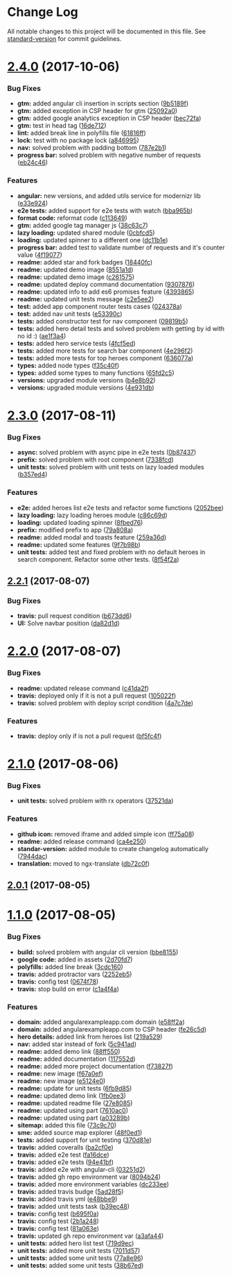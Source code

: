 # Change Log

All notable changes to this project will be documented in this file. See [standard-version](https://github.com/conventional-changelog/standard-version) for commit guidelines.

<a name="2.4.0"></a>
# [2.4.0](https://github.com/Ismaestro/angular5-example-app/compare/v2.3.0...v2.4.0) (2017-10-06)


### Bug Fixes

* **gtm:** added angular cli insertion in scripts section ([9b5189f](https://github.com/Ismaestro/angular5-example-app/commit/9b5189f))
* **gtm:** added exception in CSP header for gtm ([25092a0](https://github.com/Ismaestro/angular5-example-app/commit/25092a0))
* **gtm:** added google analytics exception in CSP header ([bec72fa](https://github.com/Ismaestro/angular5-example-app/commit/bec72fa))
* **gtm:** test in head tag ([16de712](https://github.com/Ismaestro/angular5-example-app/commit/16de712))
* **lint:** added break line in polyfills file ([61816ff](https://github.com/Ismaestro/angular5-example-app/commit/61816ff))
* **lock:** test with no package lock ([a846995](https://github.com/Ismaestro/angular5-example-app/commit/a846995))
* **nav:** solved problem with padding bottom ([787e2b1](https://github.com/Ismaestro/angular5-example-app/commit/787e2b1))
* **progress bar:** solved problem with negative number of requests ([eb24c46](https://github.com/Ismaestro/angular5-example-app/commit/eb24c46))


### Features

* **angular:** new versions, and added utils service for modernizr lib ([e33e924](https://github.com/Ismaestro/angular5-example-app/commit/e33e924))
* **e2e tests:** added support for e2e tests with watch ([bba965b](https://github.com/Ismaestro/angular5-example-app/commit/bba965b))
* **format code:** reformat code ([c113649](https://github.com/Ismaestro/angular5-example-app/commit/c113649))
* **gtm:** added google tag manager js ([38c63c7](https://github.com/Ismaestro/angular5-example-app/commit/38c63c7))
* **lazy loading:** updated shared module ([0cbfcd5](https://github.com/Ismaestro/angular5-example-app/commit/0cbfcd5))
* **loading:** updated spinner to a different one ([dc11b1e](https://github.com/Ismaestro/angular5-example-app/commit/dc11b1e))
* **progress bar:** added test to validate number of requests and it's counter value ([4f19077](https://github.com/Ismaestro/angular5-example-app/commit/4f19077))
* **readme:** added star and fork badges ([18440fc](https://github.com/Ismaestro/angular5-example-app/commit/18440fc))
* **readme:** updated demo image ([8551a1d](https://github.com/Ismaestro/angular5-example-app/commit/8551a1d))
* **readme:** updated demo image ([c261575](https://github.com/Ismaestro/angular5-example-app/commit/c261575))
* **readme:** updated deploy command documentation ([9307876](https://github.com/Ismaestro/angular5-example-app/commit/9307876))
* **readme:** updated info to add es6 promises feature ([4393865](https://github.com/Ismaestro/angular5-example-app/commit/4393865))
* **readme:** updated unit tests message ([c2e5ee2](https://github.com/Ismaestro/angular5-example-app/commit/c2e5ee2))
* **test:** added app component router tests cases ([024378a](https://github.com/Ismaestro/angular5-example-app/commit/024378a))
* **test:** added nav unit tests ([e53390c](https://github.com/Ismaestro/angular5-example-app/commit/e53390c))
* **tests:** added constructor test for nav component ([09819b5](https://github.com/Ismaestro/angular5-example-app/commit/09819b5))
* **tests:** added hero detail tests and solved problem with getting by id with no id :) ([ae1f3a4](https://github.com/Ismaestro/angular5-example-app/commit/ae1f3a4))
* **tests:** added hero service tests ([4fcf5ed](https://github.com/Ismaestro/angular5-example-app/commit/4fcf5ed))
* **tests:** added more tests for search bar component ([4e296f2](https://github.com/Ismaestro/angular5-example-app/commit/4e296f2))
* **tests:** added more tests for top heroes component ([636077a](https://github.com/Ismaestro/angular5-example-app/commit/636077a))
* **types:** added node types ([f35c40f](https://github.com/Ismaestro/angular5-example-app/commit/f35c40f))
* **types:** added some types to many functions ([65fd2c5](https://github.com/Ismaestro/angular5-example-app/commit/65fd2c5))
* **versions:** upgraded module versions ([b4e8b92](https://github.com/Ismaestro/angular5-example-app/commit/b4e8b92))
* **versions:** upgraded module versions ([4e931db](https://github.com/Ismaestro/angular5-example-app/commit/4e931db))



<a name="2.3.0"></a>
# [2.3.0](https://github.com/Ismaestro/angular5-example-app/compare/v2.2.1...v2.3.0) (2017-08-11)


### Bug Fixes

* **async:** solved problem with async pipe in e2e tests ([0b87437](https://github.com/Ismaestro/angular5-example-app/commit/0b87437))
* **prefix:** solved problem with root component ([7338fcd](https://github.com/Ismaestro/angular5-example-app/commit/7338fcd))
* **unit tests:** solved problem with unit tests on lazy loaded modules ([b357ed4](https://github.com/Ismaestro/angular5-example-app/commit/b357ed4))


### Features

* **e2e:** added heroes list e2e tests and refactor some functions ([2052bee](https://github.com/Ismaestro/angular5-example-app/commit/2052bee))
* **lazy loading:** lazy loading heroes module ([c86c69d](https://github.com/Ismaestro/angular5-example-app/commit/c86c69d))
* **loading:** updated loading spinner ([8fbed76](https://github.com/Ismaestro/angular5-example-app/commit/8fbed76))
* **prefix:** modified prefix to app ([79a808a](https://github.com/Ismaestro/angular5-example-app/commit/79a808a))
* **readme:** added modal and toasts feature ([259a36d](https://github.com/Ismaestro/angular5-example-app/commit/259a36d))
* **readme:** updated some features ([9f7b98b](https://github.com/Ismaestro/angular5-example-app/commit/9f7b98b))
* **unit tests:** added test and fixed problem with no default heroes in search component. Refactor some other tests. ([8f54f2a](https://github.com/Ismaestro/angular5-example-app/commit/8f54f2a))



<a name="2.2.1"></a>
## [2.2.1](https://github.com/Ismaestro/angular5-example-app/compare/v2.2.0...v2.2.1) (2017-08-07)


### Bug Fixes

* **travis:** pull request condition ([b673dd6](https://github.com/Ismaestro/angular5-example-app/commit/b673dd6))
* **UI:** Solve navbar position ([da82d1d](https://github.com/Ismaestro/angular5-example-app/commit/da82d1d))



<a name="2.2.0"></a>
# [2.2.0](https://github.com/Ismaestro/angular5-example-app/compare/v2.1.0...v2.2.0) (2017-08-07)


### Bug Fixes

* **readme:** updated release command ([c41da2f](https://github.com/Ismaestro/angular5-example-app/commit/c41da2f))
* **travis:** deployed only if it is not a pull request ([105022f](https://github.com/Ismaestro/angular5-example-app/commit/105022f))
* **travis:** solved problem with deploy script condition ([4a7c7de](https://github.com/Ismaestro/angular5-example-app/commit/4a7c7de))


### Features

* **travis:** deploy only if is not a pull request ([bf5fc4f](https://github.com/Ismaestro/angular5-example-app/commit/bf5fc4f))



<a name="2.1.0"></a>
# [2.1.0](https://github.com/Ismaestro/angular5-example-app/compare/v2.0.1...v2.1.0) (2017-08-06)


### Bug Fixes

* **unit tests:** solved problem with rx operators ([37521da](https://github.com/Ismaestro/angular5-example-app/commit/37521da))


### Features

* **github icon:** removed iframe and added simple icon ([ff75a08](https://github.com/Ismaestro/angular5-example-app/commit/ff75a08))
* **readme:** added release command ([ca4e250](https://github.com/Ismaestro/angular5-example-app/commit/ca4e250))
* **standar-version:** added module to create changelog automatically ([7944dac](https://github.com/Ismaestro/angular5-example-app/commit/7944dac))
* **translation:** moved to ngx-translate ([db72c0f](https://github.com/Ismaestro/angular5-example-app/commit/db72c0f))



<a name="2.0.1"></a>
## [2.0.1](https://github.com/Ismaestro/angular5-example-app/compare/v1.1.0...v2.0.1) (2017-08-05)



<a name="1.1.0"></a>
# [1.1.0](https://github.com/Ismaestro/angular5-example-app/compare/v1.0.23...v1.1.0) (2017-08-05)


### Bug Fixes

* **build:** solved problem with angular cli version ([bbe8155](https://github.com/Ismaestro/angular5-example-app/commit/bbe8155))
* **google code:** added in assets ([2d70fd7](https://github.com/Ismaestro/angular5-example-app/commit/2d70fd7))
* **polyfills:** added line break ([3cdc160](https://github.com/Ismaestro/angular5-example-app/commit/3cdc160))
* **travis:** added protractor vars ([2252eb5](https://github.com/Ismaestro/angular5-example-app/commit/2252eb5))
* **travis:** config test ([0674f78](https://github.com/Ismaestro/angular5-example-app/commit/0674f78))
* **travis:** stop build on error ([c1a4f4a](https://github.com/Ismaestro/angular5-example-app/commit/c1a4f4a))


### Features

* **domain:** added angularexampleapp.com domain ([e58ff2a](https://github.com/Ismaestro/angular5-example-app/commit/e58ff2a))
* **domain:** added angularexampleapp.com to CSP header ([fe26c5d](https://github.com/Ismaestro/angular5-example-app/commit/fe26c5d))
* **hero details:** added link from heroes list ([219a529](https://github.com/Ismaestro/angular5-example-app/commit/219a529))
* **nav:** added star instead of fork ([5c941ad](https://github.com/Ismaestro/angular5-example-app/commit/5c941ad))
* **readme:** added demo link ([88ff550](https://github.com/Ismaestro/angular5-example-app/commit/88ff550))
* **readme:** added documentation ([117552d](https://github.com/Ismaestro/angular5-example-app/commit/117552d))
* **readme:** added more project documentation ([f73827f](https://github.com/Ismaestro/angular5-example-app/commit/f73827f))
* **readme:** new image ([f67a0ef](https://github.com/Ismaestro/angular5-example-app/commit/f67a0ef))
* **readme:** new image ([e5124e0](https://github.com/Ismaestro/angular5-example-app/commit/e5124e0))
* **readme:** update for unit tests ([6fb9d85](https://github.com/Ismaestro/angular5-example-app/commit/6fb9d85))
* **readme:** updated demo link ([1fb0ee3](https://github.com/Ismaestro/angular5-example-app/commit/1fb0ee3))
* **readme:** updated readme file ([27e8085](https://github.com/Ismaestro/angular5-example-app/commit/27e8085))
* **readme:** updated using part ([7610ac0](https://github.com/Ismaestro/angular5-example-app/commit/7610ac0))
* **readme:** updated using part ([a03289b](https://github.com/Ismaestro/angular5-example-app/commit/a03289b))
* **sitemap:** added this file ([73c9c70](https://github.com/Ismaestro/angular5-example-app/commit/73c9c70))
* **sme:** added source map explorer ([48f0ed1](https://github.com/Ismaestro/angular5-example-app/commit/48f0ed1))
* **tests:** added support for unit testing ([370d81e](https://github.com/Ismaestro/angular5-example-app/commit/370d81e))
* **travis:** added coveralls ([ba2cf0e](https://github.com/Ismaestro/angular5-example-app/commit/ba2cf0e))
* **travis:** added e2e test ([fa16dce](https://github.com/Ismaestro/angular5-example-app/commit/fa16dce))
* **travis:** added e2e tests ([94e41bf](https://github.com/Ismaestro/angular5-example-app/commit/94e41bf))
* **travis:** added e2e with angular-cli ([03251d2](https://github.com/Ismaestro/angular5-example-app/commit/03251d2))
* **travis:** added gh repo environment var ([8094b24](https://github.com/Ismaestro/angular5-example-app/commit/8094b24))
* **travis:** added more environment variables ([dc233ee](https://github.com/Ismaestro/angular5-example-app/commit/dc233ee))
* **travis:** added travis budge ([5ad28f5](https://github.com/Ismaestro/angular5-example-app/commit/5ad28f5))
* **travis:** added travis yml ([e48bbe9](https://github.com/Ismaestro/angular5-example-app/commit/e48bbe9))
* **travis:** added unit tests task ([b39ec48](https://github.com/Ismaestro/angular5-example-app/commit/b39ec48))
* **travis:** config test ([b695f0a](https://github.com/Ismaestro/angular5-example-app/commit/b695f0a))
* **travis:** config test ([2b1a248](https://github.com/Ismaestro/angular5-example-app/commit/2b1a248))
* **travis:** config test ([81a063e](https://github.com/Ismaestro/angular5-example-app/commit/81a063e))
* **travis:** updated gh repo environment var ([a3afa44](https://github.com/Ismaestro/angular5-example-app/commit/a3afa44))
* **unit tests:** added hero list test ([719d9ec](https://github.com/Ismaestro/angular5-example-app/commit/719d9ec))
* **unit tests:** added more unit tests ([7011d57](https://github.com/Ismaestro/angular5-example-app/commit/7011d57))
* **unit tests:** added some unit tests ([77a8e96](https://github.com/Ismaestro/angular5-example-app/commit/77a8e96))
* **unit tests:** added some unit tests ([38b67ed](https://github.com/Ismaestro/angular5-example-app/commit/38b67ed))
